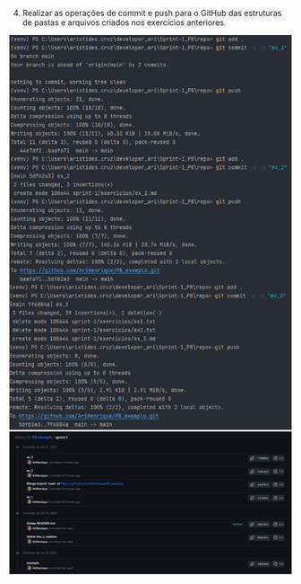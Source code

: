 4. Realizar as operações de commit e push para o GitHub das estruturas de pastas e arquivos criados nos exercícios anteriores.

<img src="../evidencias/prompt_commit.png">
<img src="../evidencias/history_github_commit.png">